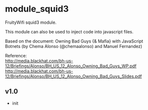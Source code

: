 module_squid3
=============

FruityWifi squid3 module.

This module can also be used to inject code into javascript files.


Based on the document: 
Owning Bad Guys {& Mafia} with JavaScript Botnets (by Chema Alonso (@chemaalonso) and Manuel Fernandez)


Reference:
<br>
http://media.blackhat.com/bh-us-12/Briefings/Alonso/BH_US_12_Alonso_Owning_Bad_Guys_WP.pdf
http://media.blackhat.com/bh-us-12/Briefings/Alonso/BH_US_12_Alonso_Owning_Bad_Guys_Slides.pdf



v1.0
----------------
- init
